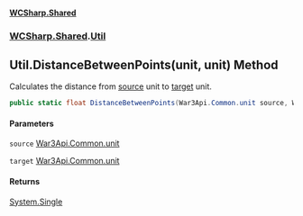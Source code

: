 #### [WCSharp.Shared](README.md 'README')
### [WCSharp.Shared](WCSharp.Shared.md 'WCSharp.Shared').[Util](WCSharp.Shared.Util.md 'WCSharp.Shared.Util')

## Util.DistanceBetweenPoints(unit, unit) Method

Calculates the distance from [source](WCSharp.Shared.Util.DistanceBetweenPoints(War3Api.Common.unit,War3Api.Common.unit).md#WCSharp.Shared.Util.DistanceBetweenPoints(War3Api.Common.unit,War3Api.Common.unit).source 'WCSharp.Shared.Util.DistanceBetweenPoints(War3Api.Common.unit, War3Api.Common.unit).source') unit to [target](WCSharp.Shared.Util.DistanceBetweenPoints(War3Api.Common.unit,War3Api.Common.unit).md#WCSharp.Shared.Util.DistanceBetweenPoints(War3Api.Common.unit,War3Api.Common.unit).target 'WCSharp.Shared.Util.DistanceBetweenPoints(War3Api.Common.unit, War3Api.Common.unit).target') unit.

```csharp
public static float DistanceBetweenPoints(War3Api.Common.unit source, War3Api.Common.unit target);
```
#### Parameters

<a name='WCSharp.Shared.Util.DistanceBetweenPoints(War3Api.Common.unit,War3Api.Common.unit).source'></a>

`source` [War3Api.Common.unit](https://docs.microsoft.com/en-us/dotnet/api/War3Api.Common.unit 'War3Api.Common.unit')

<a name='WCSharp.Shared.Util.DistanceBetweenPoints(War3Api.Common.unit,War3Api.Common.unit).target'></a>

`target` [War3Api.Common.unit](https://docs.microsoft.com/en-us/dotnet/api/War3Api.Common.unit 'War3Api.Common.unit')

#### Returns
[System.Single](https://docs.microsoft.com/en-us/dotnet/api/System.Single 'System.Single')